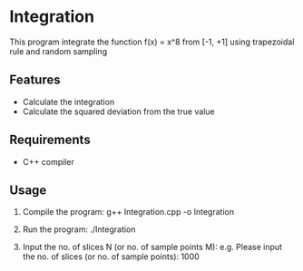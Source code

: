 # Integration

This program integrate the function f(x) = x^8 from [-1, +1] using trapezoidal rule and random sampling

## Features

- Calculate the integration
- Calculate the squared deviation from the true value 

## Requirements

- C++ compiler

## Usage

1. Compile the program:
   g++ Integration.cpp -o Integration

2. Run the program:
   ./Integration

3. Input the no. of slices N (or no. of sample points M):
   e.g.
   Please input the no. of slices (or no. of sample points): 1000